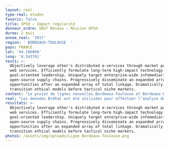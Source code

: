 ```yaml
---
layout: real
type-real: etudex
favoris: false
title: GPSO – Impact régularité
donneur_ordre: SNCF Réseau – Mission GPSO
duree: 2 mois
annee_real: '2017'
region: ' BORDEAUX-TOULOUSE  '
pays: FRANCE
lat: '44.186060'
long: '0.543761'
text1: >-
  Objectively leverage other's distributed e-services through market positioning
  web services. Efficiently formulate long-term high-impact technology before
  goal-oriented leadership. Uniquely target enterprise-wide infomediaries for
  open-source supply chains. Progressively disseminate an expanded array of
  opportunities after an expanded array of total linkage. Dramatically
  transition ethical models before tactical niche markets.
context: "Le projet de lignes nouvelles Bordeaux-Toulouse et Bordeaux-Dax a été déclaré d’utilité publique le 2 juin 2016.\r\n\nL’objectif de cette étude est de donner un ordre de grandeur du gain en minutes perdues permis par ces projets, à travers l’identification du volume de minutes perdues sur lesquelles pourront agir ces projets."
real: "Les données Bréhat ont été utilisées pour effectuer l’analyse de régularité. Le logiciel ADEB développé par Rail Concept a été utilisé pour traiter les grands volumes de données de la base Bréhat.\r\n\nLes résultats ont été présentés en termes : de ponctualité sur les principales gares,  d’incidentologie et de minutes perdues globales sur les principales gares et sur les principales dessertes\r\n\nLes résultats ont permis notamment de déterminer la baisse du volume de retard issus des incidents qui n’auront plus lieu d’être lorsqu’une partie des circulations sera basculée sur la ligne nouvelle Bordeaux – Toulouse."
resultats: >-
  Objectively leverage other's distributed e-services through market positioning
  web services. Efficiently formulate long-term high-impact technology before
  goal-oriented leadership. Uniquely target enterprise-wide infomediaries for
  open-source supply chains. Progressively disseminate an expanded array of
  opportunities after an expanded array of total linkage. Dramatically
  transition ethical models before tactical niche markets.
photo1: /assets/img/uploads/Ligne Bordeaux-Toulouse.png
---
```



